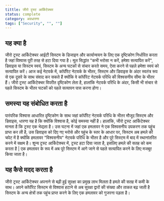 ```yaml
---
tittle: जीरो ट्रस्ट आर्किटेक्चर
status: complete
category: अवधारणा
tags: ["Security", "", ""]
---
```

## यह क्या है

जीरो ट्रस्ट आर्किटेक्चर आईटी सिस्टम के डिजाइन और कार्यान्वयन के लिए एक दृष्टिकोण निर्धारित करता है
जहां विश्वास पूरी तरह से हटा दिया गया है।
मूल सिद्धांत "कभी भरोसा न करें, हमेशा सत्यापित करें", डिवाइस या सिस्टम स्वयं, सिस्टम के अन्य घटकों से संचार करते समय, ऐसा करने से पहले हमेशा स्वयं को सत्यापित करें।
आज कई नेटवर्क में, कॉर्पोरेट नेटवर्क के भीतर, सिस्टम और डिवाइस के अंदर स्वतंत्र रूप से एक दूसरे के साथ संवाद कर सकते हैं क्योंकि वे कॉर्पोरेट नेटवर्क परिधि की विश्वसनीय सीमा के भीतर हैं।
जीरो ट्रस्ट आर्किटेक्चर विपरीत दृष्टिकोण लेता है, हालांकि नेटवर्क परिधि के अंदर,
किसी भी संचार से पहले सिस्टम के भीतर घटकों को पहले सत्यापन पास करना होगा।

## समस्या यह संबोधित करता है

पारंपरिक विश्वास आधारित दृष्टिकोण के साथ जहां कॉर्पोरेट नेटवर्क परिधि के भीतर मौजूद सिस्टम और डिवाइस,
धारणा यह है कि क्योंकि विश्वास है, कोई समस्या नहीं है।
हालांकि, जीरो ट्रस्ट आर्किटेक्चर मानता है कि ट्रस्ट एक भेद्यता है।
उस घटना में जहां एक हमलावर ने एक विश्वसनीय उपकरण तक पहुंच प्राप्त कर ली है, उस डिवाइस को दिए गए भरोसे और पहुंच के स्तर के आधार पर, सिस्टम अब हमले की चपेट में है क्योंकि हमलावर "विश्वसनीय" नेटवर्क परिधि के भीतर है और पूरे सिस्टम में बाद में स्थानांतरित करने में सक्षम है।
शून्य ट्रस्ट आर्किटेक्चर में, ट्रस्ट हटा दिया जाता है, इसलिए हमले की सतह को कम करता है |
एक हमलावर के रूप में अब पूरे सिस्टम में आगे जाने से पहले सत्यापित करने के लिए मजबूर किया जाता है।

## यह कैसे मदद करता है

जीरो ट्रस्ट आर्किटेक्चर अपनाने से बढ़ी हुई सुरक्षा का प्रमुख लाभ मिलता है
हमले की सतह में कमी के साथ।
अपने कॉर्पोरेट सिस्टम से विश्वास हटाने से अब सुरक्षा द्वारों की संख्या और ताकत बढ़ जाती है
सिस्टम के अन्य क्षेत्रों तक पहुंच प्राप्त करने के लिए एक हमलावर को गुजरना पड़ता है।